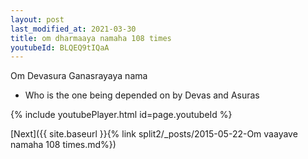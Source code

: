 ```yaml
---
layout: post
last_modified_at: 2021-03-30
title: om dharmaaya namaha 108 times
youtubeId: BLQEQ9tIQaA
---
```

 
 
Om Devasura Ganasrayaya nama 
 
 -  Who is the one being depended on by Devas and Asuras 
 
  
 
  
 
 
 
 
 
 


{% include youtubePlayer.html id=page.youtubeId %}
 
[Next]({{ site.baseurl }}{% link  split2/_posts/2015-05-22-Om vaayave namaha 108 times.md%})
 
